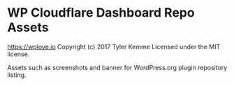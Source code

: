 # WP Cloudflare Dashboard Repo Assets #
https://wplove.io
Copyright (c) 2017 Tyler Kemme
Licensed under the MIT license.

Assets such as screenshots and banner for WordPress.org plugin repository listing.